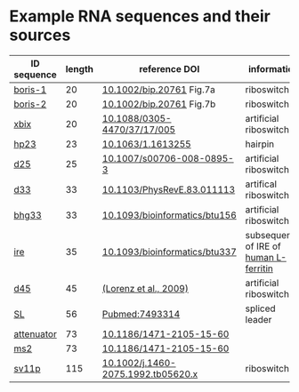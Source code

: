 
# Example RNA sequences and their sources

| ID  sequence | length | reference DOI | information |
| --- | --- | --- | --- |
| [boris-1](boris-1) | 20 | [10.1002/bip.20761](https://doi.org/10.1002/bip.20761) Fig.7a | riboswitch |
| [boris-2](boris-2) | 20 | [10.1002/bip.20761](https://doi.org/10.1002/bip.20761) Fig.7b | riboswitch |
| [xbix](xbix) | 20 | [10.1088/0305-4470/37/17/005](https://doi.org/10.1088/0305-4470/37/17/005) | artificial riboswitch |
| [hp23](hp23) | 23 | [10.1063/1.1613255](https://dx.doi.org/10.1063/1.1613255) | hairpin |
| [d25](d25) | 25 | [10.1007/s00706-008-0895-3](https://doi.org/10.1007/s00706-008-0895-3) | artificial riboswitch |
| [d33](d33) | 33 | [10.1103/PhysRevE.83.011113](https://doi.org/10.1103/PhysRevE.83.011113) | artifical riboswitch |
| [bhg33](bhg33) | 33 | [10.1093/bioinformatics/btu156](https://doi.org/10.1093/bioinformatics/btu156) | artificial riboswitch |
| [ire](ire) | 35 | [10.1093/bioinformatics/btu337](https://doi.org/10.1093/bioinformatics/btu337) | subsequence of IRE of [human L-ferritin](https://www.ncbi.nlm.nih.gov/nucleotide/KC153429.1) |
| [d45](d45) | 45 | [(Lorenz et al., 2009)](https://subs.emis.de/LNI/Proceedings/Proceedings157/article5381.html) | artificial riboswitch |
| [SL](SL) | 56 | [Pubmed:7493314](https://www.ncbi.nlm.nih.gov/pubmed/7493314) | spliced leader |
| [attenuator](attenuator) | 73 | [10.1186/1471-2105-15-60](https://doi.org/10.1186/1471-2105-15-60) |  |
| [ms2](ms2) | 73 | [10.1186/1471-2105-15-60](https://doi.org/10.1186/1471-2105-15-60) |  |
| [sv11p](sv11p) | 115 | [10.1002/j.1460-2075.1992.tb05620.x](http://dx.doi.org/10.1002/j.1460-2075.1992.tb05620.x) | riboswitch |

